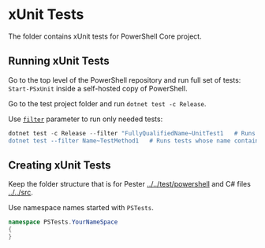 # xUnit Tests

The folder contains xUnit tests for PowerShell Core project.

## Running xUnit Tests

Go to the top level of the PowerShell repository and run full set of tests:
`Start-PSxUnit` inside a self-hosted copy of PowerShell.

Go to the test project folder and run `dotnet test -c Release`.

Use [`filter`](xunit-filter) parameter to run only needed tests:
```powershell
dotnet test -c Release --filter "FullyQualifiedName~UnitTest1   # Runs tests which have UnitTest1 in FullyQualifiedName
dotnet test --filter Name~TestMethod1   # Runs tests whose name contains TestMethod1
```

## Creating xUnit Tests

Keep the folder structure that is for Pester [../../test/powershell](../../test/powershell) and C# files [../../src](../../src).

Use namespace names started with `PSTests`.
```c#
namespace PSTests.YourNameSpace
{
}
```

[xunit-filter]: https://docs.microsoft.com/dotnet/core/testing/selective-unit-tests
